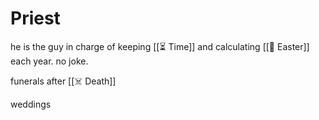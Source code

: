 # Priest

he is the guy in charge of keeping [[⏳ Time]] and calculating [[🐰 Easter]] each year. no joke.

funerals after [[☠️ Death]]

weddings
